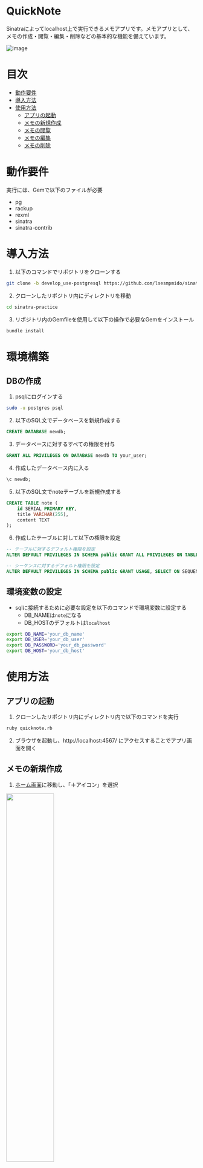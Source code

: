 # QuickNote
Sinatraによってlocalhost上で実行できるメモアプリです。メモアプリとして、メモの作成・閲覧・編集・削除などの基本的な機能を備えています。

![image](https://github.com/user-attachments/assets/f629abc0-c5bd-4b7e-bb21-4219219c1185)

# 目次
- [動作要件](#動作要件)
- [導入方法](#導入方法)
- [使用方法](#使用方法)
  - [アプリの起動](#アプリの起動)
  - [メモの新規作成](#メモの新規作成)
  - [メモの閲覧](#メモの閲覧)
  - [メモの編集](#メモの編集)
  - [メモの削除](#メモの削除)

# 動作要件
実行には、Gemで以下のファイルが必要
* pg
* rackup
* rexml
* sinatra
* sinatra-contrib

# 導入方法
1. 以下のコマンドでリポジトリをクローンする
```bash
git clone -b develop_use-postgresql https://github.com/lsesmpmido/sinatra-practice.git
```

2. クローンしたリポジトリ内にディレクトリを移動
```bash
cd sinatra-practice
```

3. リポジトリ内のGemfileを使用して以下の操作で必要なGemをインストール
```bash
bundle install
```

# 環境構築

## DBの作成
1. psqlにログインする
```bash
sudo -u postgres psql
```
2. 以下のSQL文でデータベースを新規作成する
```sql
CREATE DATABASE newdb;
```
3. データベースに対するすべての権限を付与
```sql
GRANT ALL PRIVILEGES ON DATABASE newdb TO your_user;
```
4. 作成したデータベース内に入る
```sql
\c newdb;
```
5. 以下のSQL文でnoteテーブルを新規作成する
```sql
CREATE TABLE note (
    id SERIAL PRIMARY KEY,
    title VARCHAR(255),
    content TEXT
);
```
6. 作成したテーブルに対して以下の権限を設定
```sql
-- テーブルに対するデフォルト権限を設定
ALTER DEFAULT PRIVILEGES IN SCHEMA public GRANT ALL PRIVILEGES ON TABLES TO your_user;

-- シーケンスに対するデフォルト権限を設定
ALTER DEFAULT PRIVILEGES IN SCHEMA public GRANT USAGE, SELECT ON SEQUENCES TO your_user;
```

## 環境変数の設定
- sqlに接続するために必要な設定を以下のコマンドで環境変数に設定する
  - DB_NAMEは`note`になる
  - DB_HOSTのデフォルトは`localhost`
```bash
export DB_NAME='your_db_name'
export DB_USER='your_db_user'
export DB_PASSWORD='your_db_password'
export DB_HOST='your_db_host'
```

# 使用方法

## アプリの起動
1. クローンしたリポジトリ内にディレクトリ内で以下のコマンドを実行
```bash
ruby quicknote.rb
```

2. ブラウザを起動し、http://localhost:4567/ にアクセスすることでアプリ画面を開く

## メモの新規作成
1. [ホーム画面](http://localhost:4567/quicknote)に移動し、「＋アイコン」を選択

<img src="https://github.com/user-attachments/assets/c2d0332f-54f2-4c7f-9825-015c44cde0bb" width="50%">

2. 「ここにタイトルを入力」にメモのタイトルを、「ここにメッセージを入力」の欄にメモの内容を記入する

<img src="https://github.com/user-attachments/assets/8a9970fa-3e79-44fa-8183-4af2d4257a7e" width="50%">

3. 「保存ボタン」を押すと、メモの内容を保存することができる

<img src="https://github.com/user-attachments/assets/b89b8ea8-35aa-4912-8bfa-d8ee94dd6b8a" width="50%">


## メモの閲覧
1. [ホーム画面](http://localhost:4567/quicknote)に移動し、閲覧したいメモを選択

<img src="https://github.com/user-attachments/assets/9b6a33cb-9abf-43a5-994f-f5faeb45bd9b" width="50%">

2. 選択すると画像のようにメモの内容を確認することができる

<img src="https://github.com/user-attachments/assets/5a686756-9db9-47d5-ba03-a0c2af9a5b8a" width="50%">


## メモの編集
1. [ホーム画面](http://localhost:4567/quicknote)に移動し、編集したいメモを選択

<img src="https://github.com/user-attachments/assets/9b6a33cb-9abf-43a5-994f-f5faeb45bd9b" width="50%">

2. 「編集ボタン」を選択する

<img src="https://github.com/user-attachments/assets/e02fc517-eb85-4092-a0c8-98ae64c728fe" width="50%">

3. テキストを選択し、メモの編集を行う

<img src="https://github.com/user-attachments/assets/d2126455-2252-4aa9-9183-632f846fb58a" width="50%">

4. 「保存ボタン」を押すと、編集したメモの内容を保存することができる

<img src="https://github.com/user-attachments/assets/8d1c112b-f00e-4c71-8c38-8cfaa8d8a780" width="50%">

## メモの削除
1. [ホーム画面](http://localhost:4567/quicknote)に移動し、削除したいメモを選択

<img src="https://github.com/user-attachments/assets/9b6a33cb-9abf-43a5-994f-f5faeb45bd9b" width="50%">

2. 「削除ボタン」を選択する

<img src="https://github.com/user-attachments/assets/2c08b173-b931-49c4-9596-7244a30712b9" width="50%">

3. 自動で[ホーム画面](http://localhost:4567/quicknote)に遷移し、実際に選択したメモが消えていることが確認できる

<img src="https://github.com/user-attachments/assets/18dfc2a0-62c1-4319-890b-ffd60ab739eb" width="50%">
